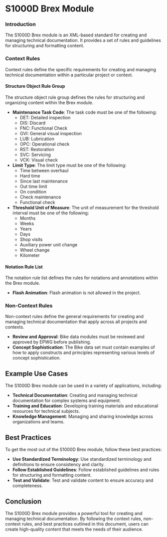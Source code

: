 S1000D Brex Module
====================
### Introduction

The S1000D Brex module is an XML-based standard for creating and managing technical documentation. It provides a set of rules and guidelines for structuring and formatting content.

### Context Rules

Context rules define the specific requirements for creating and managing technical documentation within a particular project or context.

#### Structure Object Rule Group

The structure object rule group defines the rules for structuring and organizing content within the Brex module.

*   **Maintenance Task Code**: The task code must be one of the following:
    *   DET: Detailed inspection
    *   DIS: Discard
    *   FNC: Functional Check
    *   GVI: General visual inspection
    *   LUB: Lubrication
    *   OPC: Operational check
    *   RST: Restoration
    *   SVC: Servicing
    *   VCK: Visual check
*   **Limit Type**: The limit type must be one of the following:
    *   Time between overhaul
    *   Hard time
    *   Since last maintenance
    *   Out time limit
    *   On condition
    *   Check maintenance
    *   Functional check
*   **Threshold Unit of Measure**: The unit of measurement for the threshold interval must be one of the following:
    *   Months
    *   Weeks
    *   Years
    *   Days
    *   Shop visits
    *   Auxiliary power unit change
    *   Wheel change
    *   Kilometer

#### Notation Rule List

The notation rule list defines the rules for notations and annotations within the Brex module.

*   **Flash Animation**: Flash animation is not allowed in the project.

### Non-Context Rules

Non-context rules define the general requirements for creating and managing technical documentation that apply across all projects and contexts.

*   **Review and Approval**: Bike data modules must be reviewed and approved by EPWG before publishing.
*   **Concept Sophistication**: The Bike data set must contain examples of how to apply constructs and principles representing various levels of concept sophistication.

Example Use Cases
-----------------

The S1000D Brex module can be used in a variety of applications, including:

*   **Technical Documentation**: Creating and managing technical documentation for complex systems and equipment.
*   **Training and Education**: Developing training materials and educational resources for technical subjects.
*   **Knowledge Management**: Managing and sharing knowledge across organizations and teams.

Best Practices
--------------

To get the most out of the S1000D Brex module, follow these best practices:

*   **Use Standardized Terminology**: Use standardized terminology and definitions to ensure consistency and clarity.
*   **Follow Established Guidelines**: Follow established guidelines and rules for structuring and formatting content.
*   **Test and Validate**: Test and validate content to ensure accuracy and completeness.

Conclusion
----------

The S1000D Brex module provides a powerful tool for creating and managing technical documentation. By following the context rules, non-context rules, and best practices outlined in this document, users can create high-quality content that meets the needs of their audience.